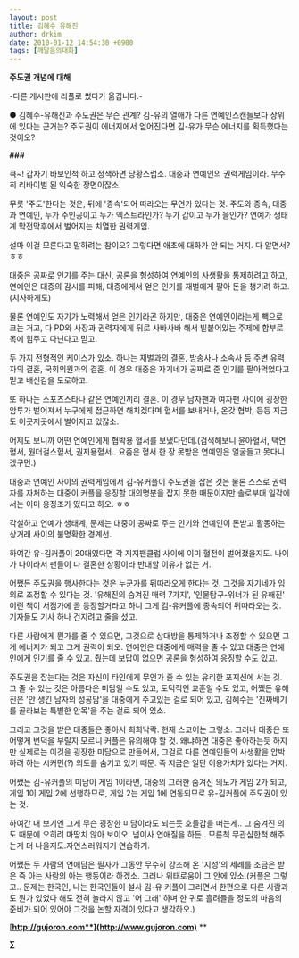```yaml
---
layout: post
title: 김혜수 유해진
author: drkim
date: 2010-01-12 14:54:30 +0900
tags: [깨달음의대화]
---
```

**주도권 개념에 대해**

-다른 게시판에 리플로 썼다가 옮깁니다.-

● 김혜수-유해진과 주도권은 무슨 관계? 김-유의 열애가 다른 연예인스캔들보다 상위에 있다는 근거는? 주도권이 에너지에서 얻어진다면 김-유가 무슨 에너지를 획득했다는 것이오?

**###**

큭~! 갑자기 바보인척 하고 정색하면 당황스럽소. 대중과 연예인의 권력게임이라. 무수히 리바이벌 된 익숙한 장면이잖소. 

무릇 '주도'한다는 것은, 뒤에 '종속'되어 따라오는 무언가 있다는 것. 주도와 종속, 대중과 연예인, 누가 주인공이고 누가 엑스트라인가? 누가 갑이고 누가 을인가? 연예가 생태계 막전막후에서 벌어지는 치열한 권력게임.

설마 이걸 모른다고 말하려는 참이오? 그렇다면 애초에 대화가 안 되는 거지. 다 알면서? ㅎㅎ

대중은 공짜로 인기를 주는 대신, 공론을 형성하여 연예인의 사생활을 통제하려고 하고, 연예인은 대중의 감시를 피해, 대중에게서 얻은 인기를 재벌에게 팔아 돈을 챙기려 하고.(치사하게도) 

물론 연예인도 자기가 노력해서 얻은 인기라곤 하지만, 대중은 연예인이라는게 빽으로 크는 거고, 다 PD와 사장과 권력자에게 뒤로 사바사바 해서 빌붙어있는 주제에 함부로 목에 힘주고 다닌다고 믿고.

두 가지 전형적인 케이스가 있소. 하나는 재벌과의 결혼, 방송사나 소속사 등 주변 유력자의 결혼, 국회의원과의 결혼. 이 경우 대중은 자기네가 공짜로 준 인기를 팔아먹었다고 믿고 배신감을 토로하고.

또 하나는 스포츠스타나 같은 연예인끼리 결혼. 이 경우 남자팬과 여자팬 사이에 굉장한 암투가 벌어져서 누구에게 접근하면 해치겠다며 혈서를 보내거나, 온갖 협박, 등등 지금도 이곳저곳에서 벌어지고 있잖소.

어제도 보니까 어떤 연예인에게 협박용 혈서를 보냈다던데.(검색해보니 윤아혈서, 택연혈서, 원더걸스혈서, 권지용혈서.. 요즘은 혈서 한 장 못받은 연예인은 얼굴들고 못다니겠구먼.)

대중과 연예인 사이의 권력게임에서 김-유커플이 주도권을 잡은 것은 물론 스스로 권력자를 자처하는 대중이 커플을 응징할 대의명분을 잡지 못한 때문이지만 솔로부대 일각에서는 이미 응징조가 떴다고 하오. ㅎㅎ

각설하고 연예가 생태계, 문제는 대중이 공짜로 주는 인기와 연예인이 돈받고 활동하는 상거래 사이의 불명확한 경계선. 

하여간 유-김커플이 20대였다면 각 지지팬클럽 사이에 이미 혈전이 벌어졌을지도. 나이가 나이라서 팬들이 다 결혼한 상황이라 반대할 이유가 없는 거. 

어쨌든 주도권을 행사한다는 것은 누군가를 뒤따라오게 한다는 것. 그것을 자기네가 임의로 조정할 수 있다는 것. '유해진의 숨겨진 매력 7가지', '인물탐구-위너가 된 유해진' 이런 책이 서점가에 곧 등장할거라고 하니 그게 김-유커플에 종속되어 뒤따라오는 것. 기자들도 기사 하나 건지려고 줄을 섰고.

다른 사람에게 뭔가를 줄 수 있으면, 그것으로 상대방을 통제하거나 조정할 수 있으면 그게 에너지가 되고 그게 권력이 되오. 연예인은 대중에게 매력을 줄 수 있고 대중은 연예인에게 인기를 줄 수 있고. 줬는데 보답이 없으면 공론을 형성하여 응징할 수도 있고. 

주도권을 잡는다는 것은 자신이 타인에게 무언가 줄 수 있는 유리한 포지션에 서는 것. 그 줄 수 있는 것은 아름다운 미담일 수도 있고, 도덕적인 교훈일 수도 있고, 어쨌든 유해진은 '안 생긴 남자의 성공담'을 대중에게 주고있는 걸로 되어 있고, 김혜수는 '진짜배기를 골라보는 특별한 안목'을 주는 걸로 되어 있소. 

그리고 그것을 받은 대중들은 좋아서 희희낙락. 현재 스코어는 그렇소. 그러나 대중은 또 어떻게 변덕을 부릴지 모르니 커플은 유의해야 할 것. 왜냐하면 대중은 좋아하는듯 하지만 실제로는 이것을 굉장한 미담으로 만들어서, 그걸로 다른 연예인들의 사생활을 압박하려 하는 시커먼(?) 의도를 숨기고 있기 때문. 즉 지금은 일단 이용가치가 있다는 거지. 

어쨌든 김-유커플의 미담이 게임 1이라면, 대중의 그러한 숨겨진 의도가 게임 2가 되고, 게임 1이 게임 2에 선행하므로, 게임 2는 게임 1에 연동되므로 유-김커플에 주도권이 있는 것.

하여간 내 보기엔 그게 무슨 굉장한 미담이라도 되는듯 호들갑을 떠는게.. 그 숨겨진 의도 때문에 오히려 마땅치 않아 보이오. 넘이사 연애질을 하든.. 모른척 무관심한척 해주는게 더 나을지도.자연스러워지기 연습하기.  
  
어쨌든 두 사람의 연애담은 필자가 그동안 무수히 강조해 온 '지성'의 세례를 조금은 받은 즉 아는 사람의 아는 행동이라 하겠소. 그러나 위태로움이 그 안에 있소.(커플은 그렇고.. 문제는 한국인, 나는 한국인들이 설사 김-유 커플이 그러면서 한편으로 다른 사람과도 뭔가 있었다 해도 전혀 놀라지 않고 '어 그래' 하며 한 귀로 흘려들을 정도의 마음의 준비가 되어 있어야 그것을 논할 자격이 있다고 생각하오.)

[**http://gujoron.com**](http://www.gujoron.com)** 
**

**∑**